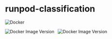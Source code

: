 # runpod-classification

![Docker](https://img.shields.io/badge/docker-%230db7ed.svg?style=for-the-badge&logo=docker&logoColor=white)

![Docker Image Version](https://img.shields.io/docker/v/dalbodeule/runpod-classfication?sort=date&label=amd64) &nbsp; ![Docker Image Version](https://img.shields.io/docker/v/dalbodeule/runpod-classfication?sort=date&label=cuda)
